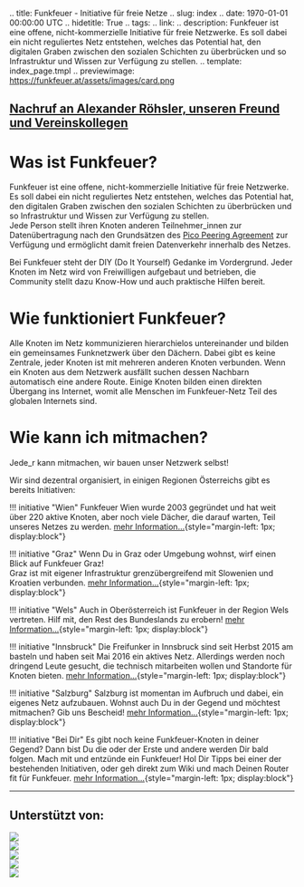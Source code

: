 .. title: Funkfeuer - Initiative für freie Netze
.. slug: index
.. date: 1970-01-01 00:00:00 UTC
.. hidetitle: True
.. tags:
.. link:
.. description: Funkfeuer ist eine offene, nicht-kommerzielle Initiative für freie Netzwerke. Es soll dabei ein nicht reguliertes Netz entstehen, welches das Potential  hat, den digitalen Graben zwischen den sozialen Schichten zu überbrücken und so Infrastruktur und Wissen zur Verfügung zu stellen.
.. template: index_page.tmpl
.. previewimage: https://funkfeuer.at/assets/images/card.png

## [Nachruf an Alexander Röhsler, unseren Freund und Vereinskollegen](/alex/)

# Was ist Funkfeuer?
Funkfeuer ist eine offene, nicht-kommerzielle Initiative für freie Netzwerke. 
Es soll dabei ein nicht reguliertes Netz entstehen, welches das Potential 
hat, den digitalen Graben zwischen den sozialen Schichten zu überbrücken und so 
Infrastruktur und Wissen zur Verfügung zu stellen.<br/>
Jede Person stellt ihren Knoten anderen Teilnehmer_innen zur 
Datenübertragung nach den Grundsätzen des 
[Pico Peering Agreement](http://www.picopeer.net/PPA-de.shtml) zur Verfügung 
und ermöglicht damit freien Datenverkehr innerhalb des Netzes.

Bei Funkfeuer steht der DIY (Do It Yourself) Gedanke im Vordergrund.
Jeder Knoten im Netz wird von Freiwilligen aufgebaut und betrieben, die 
Community stellt dazu Know-How und auch praktische Hilfen bereit.


# Wie funktioniert Funkfeuer?
Alle Knoten im Netz kommunizieren hierarchielos untereinander und bilden ein 
gemeinsames Funknetzwerk über den Dächern.
Dabei gibt es keine Zentrale, jeder Knoten ist mit mehreren anderen Knoten 
verbunden. Wenn ein Knoten aus dem Netzwerk ausfällt suchen dessen Nachbarn 
automatisch eine andere Route.
Einige Knoten bilden einen direkten Übergang ins Internet, womit alle Menschen 
im Funkfeuer-Netz Teil des globalen Internets sind.


# Wie kann ich mitmachen?
Jede_r kann mitmachen, wir bauen unser Netzwerk selbst!

Wir sind dezentral organisiert, in einigen Regionen Österreichs gibt es bereits Initiativen:

!!! initiative "Wien"
    Funkfeuer Wien wurde 2003 gegründet und hat weit über 220 aktive 
    Knoten, aber noch viele Dächer, die darauf warten, Teil unseres 
    Netzes zu werden.
    [mehr Information...](https://wiki.funkfeuer.at/wiki/Regionen/Wien){style="margin-left: 1px; display:block"}

!!! initiative "Graz"
    Wenn Du in Graz oder Umgebung wohnst, wirf einen Blick auf Funkfeuer Graz!<br/>
    Graz ist mit eigener Infrastruktur grenzübergreifend mit Slowenien und 
    Kroatien verbunden.
    [mehr Information...](https://graz.funkfeuer.at/){style="margin-left: 1px; display:block"}

!!! initiative "Wels"
    Auch in Oberösterreich ist Funkfeuer in der Region Wels vertreten. Hilf mit, 
    den Rest des Bundeslands zu erobern!
    [mehr Information...](http://wels.funkfeuer.at/){style="margin-left: 1px; display:block"}

!!! initiative "Innsbruck"
    Die Freifunker in Innsbruck sind seit Herbst 2015 am basteln und haben seit
    Mai 2016 ein aktives Netz. Allerdings werden noch dringend Leute
    gesucht, die technisch mitarbeiten wollen und Standorte für Knoten bieten.
    [mehr Information...](https://freifunk-innsbruck.at/){style="margin-left: 1px; display:block"}

!!! initiative "Salzburg"
    Salzburg ist momentan im Aufbruch und dabei, ein eigenes Netz aufzubauen. 
    Wohnst auch Du in der Gegend und möchtest mitmachen? Gib uns Bescheid!
    [mehr Information...](http://salzburg.funkfeuer.at/){style="margin-left: 1px; display:block"}

!!! initiative "Bei Dir"
    Es gibt noch keine Funkfeuer-Knoten in deiner Gegend? Dann bist Du die oder 
    der Erste und andere werden Dir bald folgen. Mach mit und entzünde ein 
    Funkfeuer! Hol Dir Tipps bei einer der bestehenden Initiativen, oder geh direkt 
    zum Wiki und mach Deinen Router fit für Funkfeuer.
    [mehr Information...](https://wiki.funkfeuer.at/){style="margin-left: 1px; display:block"}

<hr class="dashed" />
<h2>Unterstützt von:</h2>
<div class="row sponsors">
	<div class="col-md-4">
		<a href="https://nextlayer.at" target="_blank" rel="external nofollow">
			<img class="center-block" src="assets/images/sponsors/nextlayer.png"/>
		</a>
	</div>
	<div class="col-md-4">
		<a href="https://nessus.at" target="_blank" rel="external nofollow">
			<img class="center-block" src="assets/images/sponsors/nessus.png"/>
		</a>
	</div>
	<div class="col-md-4">
		<a href="https://sil.at" target="_blank" rel="external nofollow">
			<img class="center-block" src="assets/images/sponsors/sil.png"/>
		</a>
	</div>
</div>
<div class="row sponsors">
	<div class="col-md-6">
		<a href="https://easyname.at" target="_blank" rel="external nofollow">
			<img class="center-block" src="assets/images/sponsors/easyname.png"/>
		</a>
	</div>
	<div class="col-md-6">
		<a href="http://kultur.graz.at/" target="_blank" rel="external nofollow">
			<img class="center-block" src="assets/images/sponsors/graz.png"/>
		</a>
	</div>
</div>

